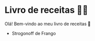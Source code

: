 # Livro de receitas :man_cook:

 

Olá! Bem-vindo ao meu livro de receitas :fork_and_knife:

- Strogonoff de Frango

